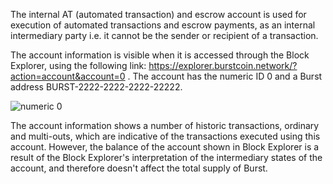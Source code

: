 The internal AT (automated transaction) and escrow account is used for execution of automated transactions and escrow payments, as an internal intermediary party i.e. it cannot be the sender or recipient of a transaction.

The account information is visible when it is accessed through the Block Explorer, using the following link: <https://explorer.burstcoin.network/?action=account&account=0> . The account has the numeric ID 0 and a Burst address BURST-2222-2222-2222-22222. 

![numeric 0](../../media/Block_Explorer_Account_0.png "numeric 0")

The account information shows a number of historic transactions, ordinary and multi-outs, which are indicative of the transactions executed using this account. However, the balance of the account shown in Block Explorer is a result of the Block Explorer's interpretation of the intermediary states of the account, and therefore doesn't affect the total supply of Burst.
